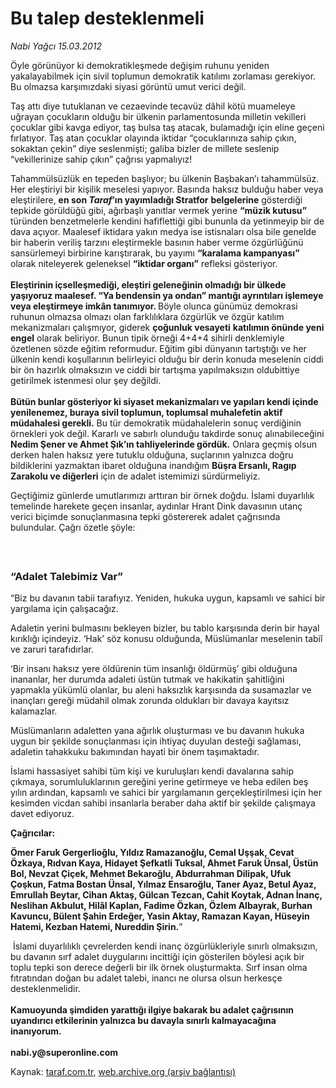 # Bu talep desteklenmeli

*Nabi Yağcı 15.03.2012*

<div class="yazi"><p>Öyle görünüyor ki demokratikleşmede değişim ruhunu yeniden yakalayabilmek için sivil toplumun demokratik katılımı zorlaması gerekiyor. Bu olmazsa karşımızdaki siyasi görüntü umut verici değil. </p>
<p>Taş attı diye tutuklanan ve cezaevinde tecavüz dâhil kötü muameleye uğrayan çocukların olduğu bir ülkenin parlamentosunda milletin vekilleri çocuklar gibi kavga ediyor, taş bulsa taş atacak, bulamadığı için eline geçeni fırlatıyor. Taş atan çocuklar olayında iktidar “çocuklarınıza sahip çıkın, sokaktan çekin” diye seslenmişti; galiba bizler de millete seslenip “vekillerinize sahip çıkın” çağrısı yapmalıyız!</p>
<p>Tahammülsüzlük en tepeden başlıyor; bu ülkenin Başbakan’ı tahammülsüz. Her eleştiriyi bir kişilik meselesi yapıyor. Basında haksız bulduğu haber veya eleştirilere, <b>en son <i>Taraf</i>’ın yayımladığı Stratfor</b> <b>belgelerine</b> gösterdiği tepkide görüldüğü gibi, ağırbaşlı yanıtlar vermek yerine <b>“müzik kutusu” </b>türünden benzetmelerle kendini hafiflettiği gibi bununla da yetinmeyip bir de dava açıyor. Maalesef iktidara yakın medya ise istisnaları olsa bile genelde bir haberin veriliş tarzını eleştirmekle basının haber verme özgürlüğünü sansürlemeyi birbirine karıştırarak, bu yayımı <b>“karalama kampanyası”</b> olarak niteleyerek geleneksel <b>“iktidar organı”</b> refleksi gösteriyor.<br/><br/><b>Eleştirinin içselleşmediği, eleştiri geleneğinin olmadığı bir ülkede yaşıyoruz maalesef. “Ya bendensin ya ondan” mantığı ayrıntıları işlemeye veya eleştirmeye imkân tanımıyor. </b>Böyle olunca günümüz demokrasi ruhunun olmazsa olmazı olan farklılıklara özgürlük ve özgür katılım mekanizmaları çalışmıyor, giderek <b>çoğunluk vesayeti</b> <b>katılımın önünde yeni engel</b> olarak beliriyor. Bunun tipik örneği 4+4+4 sihirli denklemiyle özetlenen sözde eğitim reformudur. Eğitim gibi dünyanın tartıştığı ve her ülkenin kendi koşullarının belirleyici olduğu bir derin konuda meselenin ciddi bir ön hazırlık olmaksızın ve ciddi bir tartışma yapılmaksızın oldubittiye getirilmek istenmesi olur şey değildi.<br/><br/><b>Bütün bunlar gösteriyor ki siyaset mekanizmaları ve yapıları kendi içinde yenilenemez, buraya sivil toplumun, toplumsal muhalefetin aktif müdahalesi gerekli.</b> Bu tür demokratik müdahalelerin sonuç verdiğinin örnekleri yok değil. Kararlı ve sabırlı olunduğu takdirde sonuç alınabileceğini <b>Nedim Şener ve Ahmet Şık’ın tahliyelerinde gördük.</b> Onlara geçmiş olsun derken halen haksız yere tutuklu olduğuna, suçlarının yalnızca doğru bildiklerini yazmaktan ibaret olduğuna inandığım <b>Büşra Ersanlı, Ragıp Zarakolu ve diğerleri</b> için de adalet istemimizi sürdürmeliyiz. </p>
<p>Geçtiğimiz günlerde umutlarımızı arttıran bir örnek doğdu. İslami duyarlılık temelinde harekete geçen insanlar, aydınlar Hrant Dink davasının utanç verici biçimde sonuçlanmasına tepki göstererek adalet çağrısında bulundular. Çağrı özetle şöyle:<br/> </p>
<h3><br/>“Adalet Talebimiz Var”</h3>
<p>“Biz bu davanın tabii tarafıyız. Yeniden, hukuka uygun, kapsamlı ve sahici bir yargılama için çalışacağız.</p>
<p>Adaletin yerini bulmasını bekleyen bizler, bu tablo karşısında derin bir hayal kırıklığı içindeyiz. ‘Hak’ söz konusu olduğunda, Müslümanlar meselenin tabiî ve zaruri tarafıdırlar.</p>
<p>‘Bir insanı haksız yere öldürenin tüm insanlığı öldürmüş’ gibi olduğuna inananlar, her durumda adaleti üstün tutmak ve hakikatin şahitliğini yapmakla yükümlü olanlar, bu aleni haksızlık karşısında da susamazlar ve inançları gereği müdahil olmak zorunda oldukları bir davaya kayıtsız kalamazlar.</p>
<p>Müslümanların adaletten yana ağırlık oluşturması ve bu davanın hukuka uygun bir şekilde sonuçlanması için ihtiyaç duyulan desteği sağlaması, adaletin tahakkuku bakımından hayati bir önem taşımaktadır.</p>
<p>İslami hassasiyet sahibi tüm kişi ve kuruluşları kendi davalarına sahip çıkmaya, sorumluluklarının gereğini yerine getirmeye ve heba edilen beş yılın ardından, kapsamlı ve sahici bir yargılamanın gerçekleştirilmesi için her kesimden vicdan sahibi insanlarla beraber daha aktif bir şekilde çalışmaya davet ediyoruz.</p>
<p><strong>Çağrıcılar:</strong></p>
<p><strong>Ömer Faruk Gergerlioğlu, Yıldız Ramazanoğlu, Cemal Uşşak, Cevat Özkaya, Rıdvan Kaya, Hidayet Şefkatli Tuksal, Ahmet Faruk Ünsal, Üstün Bol, Nevzat Çiçek, Mehmet Bekaroğlu, Abdurrahman Dilipak, Ufuk Çoşkun, Fatma Bostan Ünsal, Yılmaz Ensaroğlu, Taner Ayaz, Betul Ayaz, Emrullah Beytar, Cihan Aktaş, Gülcan Tezcan, Cahit Koytak, Adnan İnanç, Neslihan Akbulut, Hilâl Kaplan, Fadime Özkan, Özlem Albayrak, Burhan Kavuncu, Bülent Şahin Erdeğer, Yasin Aktay, Ramazan Kayan, Hüseyin Hatemi, Kezban Hatemi, Nureddin Şirin.</strong>”</p>
<p> İslami duyarlılıklı çevrelerden kendi inanç özgürlükleriyle sınırlı olmaksızın, bu davanın sırf adalet duygularını incittiği için gösterilen böylesi açık bir toplu tepki son derece değerli bir ilk örnek oluşturmakta. Sırf insan olma fıtratından doğan bu adalet talebi, inancı ne olursa olsun herkesçe desteklenmelidir.<br/><br/><b>Kamuoyunda şimdiden yarattığı ilgiye bakarak bu adalet çağrısının uyandırıcı etkilerinin yalnızca bu davayla sınırlı kalmayacağına inanıyorum.<br/><br/></b><b>nabi.y@superonline.com</b></p>
</div>

Kaynak: [taraf.com.tr](http://www.taraf.com.tr/nabi-yagci/makale-bu-talep-desteklenmeli.htm), [web.archive.org (arşiv bağlantısı)](http://web.archive.org/web/20131107102642/http://www.taraf.com.tr/nabi-yagci/makale-bu-talep-desteklenmeli.htm)
